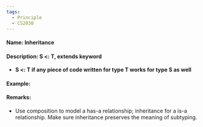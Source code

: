 ```yaml
---
tags:
  - Principle
  - CS2030
---
```

#### Name: Inheritance

#### Description: S <: T, extends keyword
- **S <: T if any piece of code written for type T works for type S as well**
#### Example:


#### Remarks:
- Use composition to model a has-a relationship; inheritance for a is-a relationship. Make sure inheritance preserves the meaning of subtyping.
